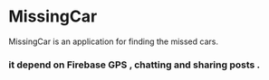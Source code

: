 # MissingCar 
MissingCar is an application for finding the missed cars.
### it depend on Firebase GPS , chatting and sharing posts . 

